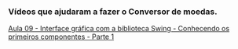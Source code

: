 ### Vídeos que ajudaram a fazer o Conversor de moedas.

[Aula 09 - Interface gráfica com a biblioteca Swing - Conhecendo os primeiros componentes - Parte 1](https://youtu.be/P1AByEPZTKI?si=OOAruUaGnigckSck)
